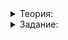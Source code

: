 <details>  
<summary>Теория:</summary>

# Инициализация поисковой системы

Вы уже достаточно знаете о конструкторах, чтобы использовать их для улучшения поисковой системы.

Эффективность поиска во многом зависит от фильтрации стоп-слов. Эти слова не участвуют в индексации документов, добавляемых  `AddDocument`. Задать список стоп-слов можно методом  `SetStopWords`. Вызов  `SetStopWords`  никак не влияет на уже имеющиеся документы — стоп-слова учитываются только при добавлении следующих. Такие скрытые зависимости от порядка вызова методов — результат неудачного архитектурного решения. Избегайте их. Пользователям класса неожиданности не нужны.

Правильный сценарий использования класса  `SearchServer`  подразумевает установку списка стоп-слов до добавления документов. Это можно указать в комментариях к методам класса, но есть способ лучше. Установка списка стоп-слов — по сути, часть инициализации поисковой системы. Поэтому правильнее задать стоп-слова в конструкторе.

Когда явно заданных конструкторов нет, структуру  `Document`, несущую информацию о найденном документе, можем инициализировать, не перечисляя все поля. Но то, что это допускается, не значит, что делать так стóит:

```cpp
struct Document {
    int id;
    double relevance;
    int rating;
};

int main() {
    Document doc{10, 3.5}; // Поле rating будет проинициализировано 0
}


```

Если у структуры есть параметризованный конструктор, при её конструировании нужно указать значения всех параметров явно. Это пригодится, когда будете добавлять в структуру дополнительные поля, а в её параметризованный конструктор — дополнительные параметры. Код, передающий неполный набор параметров конструктору  `Document`, не скомпилируется, и вы легко его найдёте и исправите.

</details>  


<details>  
<summary>Задание:</summary>

## Задание

Замените способ настройки стоп-слов в классе  `SearchServer`. Вместо метода SetStopWords разработайте параметризованные конструкторы, принимающие стоп-слова в следующих форматах:

-   В виде строки, где стоп-слова разделены пробелами. В начале, в конце строки и между стоп-словами может быть произвольное количество пробелов.
-   В виде произвольной коллекции строк, такой как  `vector`  или  `set`. Пустые строки и слова-дубликаты внутри коллекции должны игнорироваться. Чтобы не дублировать код, примените шаблоны.

Пример инициализации класса  `SearchServer`:

```cpp
// Инициализируем поисковую систему, передавая стоп-слова в контейнере vector
const vector<string> stop_words_vector = {"и"s, "в"s, "на"s, ""s, "в"s};
SearchServer search_server1(stop_words_vector);

// Инициализируем поисковую систему передавая стоп-слова в контейнере set
const set<string> stop_words_set = {"и"s, "в"s, "на"s};
SearchServer search_server2(stop_words_set);

// Инициализируем поисковую систему строкой со стоп-словами, разделёнными пробелами
SearchServer search_server3("  и  в на   "s);

```

В структуре  `Document`  реализуйте:

-   конструктор по умолчанию, который инициализирует поля структуры нулевыми значениями;
-   параметризованный конструктор, позволяющий задать значения id документа, релевантности и рейтинга.

### Подсказка

Конструктор, как и обычная функция, бывает шаблонным. Шаблонный конструктор может принимать коллекцию стоп-слов, находящихся в разных коллекциях — в вашем случае, в  `vector`  и  `set`:

```cpp
class SearchServer {
public:
    template <typename StringCollection>
    explicit SearchServer(const StringCollection& stop_words) {
        ...
    }
    ...
}; 

```

Доработайте функцию  `SplitIntoWords`: исключите из неё возврат пустых слов. Реализуйте параметризованный конструктор, который принимает строку со стоп-словами.

</details>  
